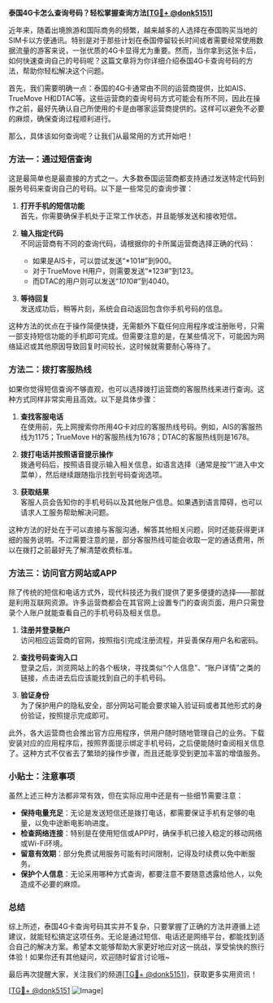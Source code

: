 **泰国4G卡怎么查询号码？轻松掌握查询方法[[TG💪+ @donk5151](https://t.me/s/donk5151)]**

近年来，随着出境旅游和国际商务的频繁，越来越多的人选择在泰国购买当地的SIM卡以方便通讯。特别是对于那些计划在泰国停留较长时间或者需要经常使用数据流量的游客来说，一张优质的4G卡显得尤为重要。然而，当你拿到这张卡后，如何快速查询自己的号码呢？这篇文章将为你详细介绍泰国4G卡查询号码的方法，帮助你轻松解决这个问题。

首先，我们需要明确一点：泰国的4G卡通常由不同的运营商提供，比如AIS、TrueMove H和DTAC等。这些运营商的查询号码方式可能会有所不同，因此在操作之前，最好先确认自己所使用的卡是由哪家运营商提供的。这样可以避免不必要的麻烦，确保查询过程顺利进行。

那么，具体该如何查询呢？让我们从最常用的方式开始吧！

### 方法一：通过短信查询

这是最简单也是最直接的方式之一。大多数泰国运营商都支持通过发送特定代码到服务号码来查询自己的号码。以下是一些常见的查询步骤：

1. **打开手机的短信功能**  
   首先，你需要确保手机处于正常工作状态，并且能够发送和接收短信。

2. **输入指定代码**  
   不同运营商有不同的查询代码，请根据你的卡所属运营商选择正确的代码：
   - 如果是AIS卡，可以尝试发送“*101#”到900。
   - 对于TrueMove H用户，则需要发送“*123#”到123。
   - 而DTAC的用户则可以发送“*101*0#”到4040。

3. **等待回复**  
   发送成功后，稍等片刻，系统会自动返回包含你手机号码的信息。

这种方法的优点在于操作简便快捷，无需额外下载任何应用程序或注册账号，只需一部支持短信功能的手机即可完成。但需要注意的是，在某些情况下，可能因为网络延迟或其他原因导致回复时间较长，这时候就需要耐心等待了。

### 方法二：拨打客服热线

如果你觉得短信查询不够直观，也可以选择拨打运营商的客服热线来进行查询。这种方式同样非常实用且高效。以下是具体步骤：

1. **查找客服电话**  
   在使用前，先上网搜索你所用4G卡对应的客服热线号码。例如，AIS的客服热线为1175；TrueMove H的客服热线为1678；DTAC的客服热线则是1678。

2. **拨打电话并按照语音提示操作**  
   拨通号码后，按照语音提示输入相关信息，如语言选择（通常是按“1”进入中文菜单），然后继续跟随指示找到号码查询选项。

3. **获取结果**  
   客服人员会告知你的手机号码以及其他账户信息。如果遇到语言障碍，也可以请求人工服务帮助解决问题。

这种方法的好处在于可以直接与客服沟通，解答其他相关问题，同时还能获得更详细的服务说明。不过需要注意的是，部分客服热线可能会收取一定的通话费用，所以在拨打之前最好先了解清楚收费标准。

### 方法三：访问官方网站或APP

除了传统的短信和电话方式外，现代科技还为我们提供了更多便捷的选择——那就是利用互联网资源。许多运营商都会在其官网上设置专门的查询页面，用户只需登录个人账户就能查看自己的手机号码及相关信息。

1. **注册并登录账户**  
   访问相应运营商的官网，按照指引完成注册流程，并妥善保存用户名和密码。

2. **查找号码查询入口**  
   登录之后，浏览网站上的各个板块，寻找类似“个人信息”、“账户详情”之类的链接，点击进去后应该能找到自己的手机号码。

3. **验证身份**  
   为了保护用户的隐私安全，部分网站可能会要求输入验证码或者其他形式的身份验证，按照提示完成即可。

此外，各大运营商也会推出官方应用程序，供用户随时随地管理自己的业务。下载安装对应的应用程序后，按照界面提示绑定手机号码，之后便能随时查阅相关信息了。这种方式不仅省去了繁琐的操作步骤，而且还能享受到更加丰富的增值服务。

### 小贴士：注意事项

虽然上述三种方法都非常有效，但在实际应用中还是有一些细节需要注意：

- **保持电量充足**：无论是发送短信还是拨打电话，都需要保证手机有足够的电量，以免中途断电影响进度。
- **检查网络连接**：特别是在使用短信或APP时，确保手机已接入稳定的移动网络或Wi-Fi环境。
- **留意有效期**：部分免费试用服务可能有时间限制，记得及时续费以免中断服务。
- **保护个人信息**：无论采用哪种方式查询，都要注意不要随意透露给他人，以免造成不必要的麻烦。

### 总结

综上所述，泰国4G卡查询号码其实并不复杂，只要掌握了正确的方法并遵循上述建议，就能轻松搞定这项任务。无论是通过短信、电话还是网络平台，都能找到适合自己的解决方案。希望本文能够帮助大家更好地应对这一挑战，享受愉快的旅行体验！如果你还有其他疑问，欢迎随时留言讨论哦~

最后再次提醒大家，关注我们的频道[[TG💪+ @donk5151](https://t.me/s/donk5151)]，获取更多实用资讯！  

[[TG💪+ @donk5151](https://t.me/s/donk5151) ![Image](https://i.postimg.cc/rwNCRYN7/Snipaste-2025-04-30-17-27-05.png)]